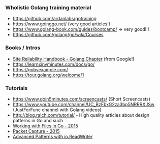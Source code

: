 ### Wholistic Golang training material
  - https://github.com/ardanlabs/gotraining
  - https://www.goinggo.net/ (very good articles!)
  - https://www.golang-book.com/guides/bootcamp/ -> very good!!!
  - https://github.com/golang/go/wiki/Courses


### Books / Intros
  - [Site Reliability Handbook - Golang Chapter](https://s905060.gitbooks.io/site-reliability-engineer-handbook/go_file_operations.html) (from Google!)
  - https://learnxinyminutes.com/docs/go/
  - https://gobyexample.com/
  - https://tour.golang.org/welcome/1

### Tutorials
  - https://www.goin5minutes.com/screencasts/ (Short Screencasts)
  - https://www.youtube.com/channel/UC_BzFbxG2za3bp5NRRRXJSw (JustForFunc channel with Golang videos)
  - http://blog.ralch.com/tutorial/ - High quality articles about design patterns in Go and such
  - [Working with Files in Go - 2015](http://www.devdungeon.com/content/working-files-go)
  - [Packet Capture - 2015](http://www.devdungeon.com/content/packet-capture-injection-and-analysis-gopacket)
  - [Advanced Patterns with io.ReadWriter](http://www.slideshare.net/weaveworks/advanced-patterns-with-ioreadwriter)
